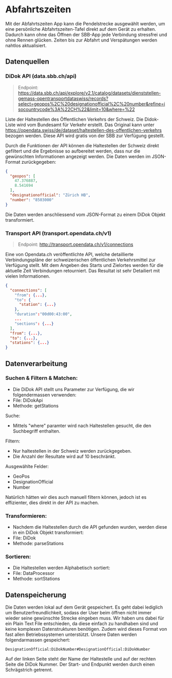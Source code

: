 # Abfahrtszeiten

Mit der Abfahrtszeiten App kann die Pendelstrecke ausgewählt werden, um eine persönliche Abfahrtszeiten-Tafel direkt auf dem Gerät zu erhalten. Dadurch kann ohne das Öffnen der SBB-App jede Verbindung stressfrei und ohne Rennen glücken. Zeiten bis zur Abfahrt und Verspätungen werden nahtlos aktualisiert.

## Datenquellen

### DiDok API (data.sbb.ch/api)
> Endpoint: https://data.sbb.ch/api/explore/v2.1/catalog/datasets/dienststellen-gemass-opentransportdataswiss/records?select=geopos%2C%20designationofficial%2C%20number&refine=isocountrycode%3A%22CH%22&limit=10&where=%22

Liste der Haltestellen des Öffentlichen Verkehrs der Schweiz. Die Didok-Liste wird vom Bundesamt für Verkehr erstellt. Das Original kann unter https://opendata.swiss/de/dataset/haltestellen-des-offentlichen-verkehrs bezogen werden. Diese API wird gratis von der SBB zur Verfügung gestellt. 

Durch die Funktionen der API können die Haltestellen der Schweiz direkt gefiltert und die Ergebnisse so aufbereitet werden, dass nur die gewünschten Informationen angezeigt werden. Die Daten werden im JSON-Format zurückgegeben:

```json
{
  "geopos": [
    47.376887,
    8.541694
  ],
  "designationofficial": "Zürich HB",
  "number": "8503000"
}
```

Die Daten werden anschliessend vom JSON-Format zu einem DiDok Objekt transformiert.


### Transport API (transport.opendata.ch/v1)
> Endpoint: http://transport.opendata.ch/v1/connections

Eine von Opendata.ch veröffentlichte API, welche detaillierte Verbindungspläne der schweizerischen öffentlichen Verkehrsmittel zur Verfügung stellt. Mit dem Angeben des Starts und Zielortes werden für die aktuelle Zeit Verbindungen retourniert.
Das Resultat ist sehr Detailiert mit vielen Informationen.

```json
{
  "connections": [
    "from": {...},
    "to": {
      "station": {...}
    },
    "duration":"00d00:43:00",
    ...
    "sections": {...}
  ],
  "from": {...},
  "to": {...},
  "stations": {...}
}
```

## Datenverarbeitung

### Suchen & Filtern & Matchen:
- Die DiDok API stellt uns Parameter zur Verfügung, die wir folgendermassen verwenden:
- File: DiDokApi
- Methode: getStations

Suche:
- Mittels "where" paramter wird nach Haltestellen gesucht, die den Suchbegriff enthalten.

Filtern:
- Nur haltestellen in der Schweiz werden zurückgegeben.
- Die Anzahl der Resultate wird auf 10 beschränkt.

Ausgewählte Felder:
- GeoPos
- DesignationOfficial
- Number

Natürlich hätten wir dies auch manuell filtern können, jedoch ist es effizienter, dies direkt in der API zu machen.

### Transformieren:
- Nachdem die Haltestellen durch die API gefunden wurden, werden diese in ein DiDok Objekt transformiert:
- File: DiDok
- Methode: parseStations

### Sortieren:
- Die Haltestellen werden Alphabetisch sortiert:
- File: DataProcessor
- Methode: sortStations


## Datenspeicherung

Die Daten werden lokal auf dem Gerät gespeichert. Es geht dabei lediglich um Benutzerfreundlichkeit, sodass der User beim öffnen nicht immer wieder seine gewünschte Strecke eingeben muss. Wir haben uns dabei für ein Plain Text File entschieden, da diese einfach zu handhaben sind und keine komplexen Datenstrukturen benötigen. Zudem wird dieses Format von fast allen Betriebssystemen unterstützt. Unsere Daten werden folgendarmassen gespeichert:

```plaintext
DesignationOfficial:DiDokNumber#DesignationOfficial:DiDokNumber
```

Auf der linken Seite steht der Name der Haltestelle und auf der rechten Seite die DiDok Nummer. Der Start- und Endpunkt werden durch einen Schrägstrich getrennt.